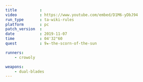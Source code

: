 ```yaml
---
title          :
video          : https://www.youtube.com/embed/D1M6-yDbJ94
run_type       : ta-wiki-rules
platform       : pc
patch_version  : 
date           : 2019-11-07
time           : 04'32"60
quest          : 9★-the-scorn-of-the-sun

runners:
    - crowoly

weapons:
    - dual-blades
---
```

